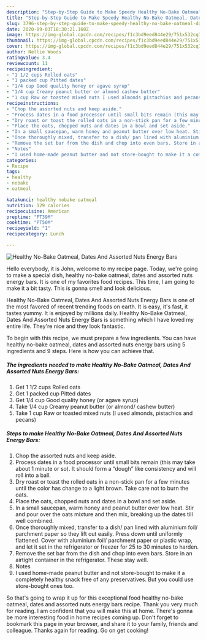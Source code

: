 ```yaml
---
description: "Step-by-Step Guide to Make Speedy Healthy No-Bake Oatmeal, Dates And Assorted Nuts Energy Bars"
title: "Step-by-Step Guide to Make Speedy Healthy No-Bake Oatmeal, Dates And Assorted Nuts Energy Bars"
slug: 3796-step-by-step-guide-to-make-speedy-healthy-no-bake-oatmeal-dates-and-assorted-nuts-energy-bars
date: 2020-09-03T18:30:21.160Z
image: https://img-global.cpcdn.com/recipes/f1c3bd9eed844e29/751x532cq70/healthy-no-bake-oatmeal-dates-and-assorted-nuts-energy-bars-recipe-main-photo.jpg
thumbnail: https://img-global.cpcdn.com/recipes/f1c3bd9eed844e29/751x532cq70/healthy-no-bake-oatmeal-dates-and-assorted-nuts-energy-bars-recipe-main-photo.jpg
cover: https://img-global.cpcdn.com/recipes/f1c3bd9eed844e29/751x532cq70/healthy-no-bake-oatmeal-dates-and-assorted-nuts-energy-bars-recipe-main-photo.jpg
author: Nellie Woods
ratingvalue: 3.4
reviewcount: 11
recipeingredient:
- "1 1/2 cups Rolled oats"
- "1 packed cup Pitted dates"
- "1/4 cup Good quality honey or agave syrup"
- "1/4 cup Creamy peanut butter or almond cashew butter"
- "1 cup Raw or toasted mixed nuts I used almonds pistachios and pecans"
recipeinstructions:
- "Chop the assorted nuts and keep aside."
- "Process dates in a food processor until small bits remain (this may take about 1 minute or so). It should form a “dough” like consistency and will roll into a ball."
- "Dry roast or toast the rolled oats in a non-stick pan for a few minutes until the color has change to a light brown. Take care not to burn the oats."
- "Place the oats, chopped nuts and dates in a bowl and set aside."
- "In a small saucepan, warm honey and peanut butter over low heat. Stir and pour over the oats mixture and then mix, breaking up the dates till well combined."
- "Once thoroughly mixed, transfer to a dish/ pan lined with aluminium foil/ parchment paper so they lift out easily. Press down until uniformly flattened. Cover with aluminium foil/ parchment paper or plastic wrap, and let it set in the refrigerator or freezer for 25 to 30 minutes to harden."
- "Remove the set bar from the dish and chop into even bars. Store in an airtight container in the refrigerator. These stay well."
- "Notes"
- "I used home-made peanut butter and not store-bought to make it a completely healthy snack free of any preservatives. But you could use store-bought ones too."
categories:
- Recipe
tags:
- healthy
- nobake
- oatmeal

katakunci: healthy nobake oatmeal 
nutrition: 129 calories
recipecuisine: American
preptime: "PT39M"
cooktime: "PT50M"
recipeyield: "1"
recipecategory: Lunch

---
```



![Healthy No-Bake Oatmeal, Dates And Assorted Nuts Energy Bars](https://img-global.cpcdn.com/recipes/f1c3bd9eed844e29/751x532cq70/healthy-no-bake-oatmeal-dates-and-assorted-nuts-energy-bars-recipe-main-photo.jpg)

Hello everybody, it is John, welcome to my recipe page. Today, we're going to make a special dish, healthy no-bake oatmeal, dates and assorted nuts energy bars. It is one of my favorites food recipes. This time, I am going to make it a bit tasty. This is gonna smell and look delicious.



Healthy No-Bake Oatmeal, Dates And Assorted Nuts Energy Bars is one of the most favored of recent trending foods on earth. It is easy, it's fast, it tastes yummy. It is enjoyed by millions daily. Healthy No-Bake Oatmeal, Dates And Assorted Nuts Energy Bars is something which I have loved my entire life. They're nice and they look fantastic.


To begin with this recipe, we must prepare a few ingredients. You can have healthy no-bake oatmeal, dates and assorted nuts energy bars using 5 ingredients and 9 steps. Here is how you can achieve that.

<!--inarticleads1-->

##### The ingredients needed to make Healthy No-Bake Oatmeal, Dates And Assorted Nuts Energy Bars:

1. Get 1 1/2 cups Rolled oats
1. Get 1 packed cup Pitted dates
1. Get 1/4 cup Good quality honey (or agave syrup)
1. Take 1/4 cup Creamy peanut butter (or almond/ cashew butter)
1. Take 1 cup Raw or toasted mixed nuts (I used almonds, pistachios and pecans)




<!--inarticleads2-->

##### Steps to make Healthy No-Bake Oatmeal, Dates And Assorted Nuts Energy Bars:

1. Chop the assorted nuts and keep aside.
1. Process dates in a food processor until small bits remain (this may take about 1 minute or so). It should form a “dough” like consistency and will roll into a ball.
1. Dry roast or toast the rolled oats in a non-stick pan for a few minutes until the color has change to a light brown. Take care not to burn the oats.
1. Place the oats, chopped nuts and dates in a bowl and set aside.
1. In a small saucepan, warm honey and peanut butter over low heat. Stir and pour over the oats mixture and then mix, breaking up the dates till well combined.
1. Once thoroughly mixed, transfer to a dish/ pan lined with aluminium foil/ parchment paper so they lift out easily. Press down until uniformly flattened. Cover with aluminium foil/ parchment paper or plastic wrap, and let it set in the refrigerator or freezer for 25 to 30 minutes to harden.
1. Remove the set bar from the dish and chop into even bars. Store in an airtight container in the refrigerator. These stay well.
1. Notes
1. I used home-made peanut butter and not store-bought to make it a completely healthy snack free of any preservatives. But you could use store-bought ones too.




So that's going to wrap it up for this exceptional food healthy no-bake oatmeal, dates and assorted nuts energy bars recipe. Thank you very much for reading. I am confident that you will make this at home. There's gonna be more interesting food in home recipes coming up. Don't forget to bookmark this page in your browser, and share it to your family, friends and colleague. Thanks again for reading. Go on get cooking!
